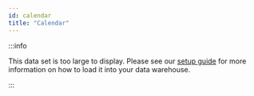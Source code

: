 ```yaml
---
id: calendar
title: "Calendar"
---
```


:::info

This data set is too large to display.  Please see our [setup guide](/getting-started/setup/) for more information on how to load it into your data warehouse.

:::